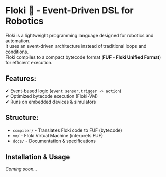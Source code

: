 # Floki 🦊 - Event-Driven DSL for Robotics

Floki is a lightweight programming language designed for robotics and automation.  
It uses an event-driven architecture instead of traditional loops and conditions.  
Floki compiles to a compact bytecode format (**FUF - Floki Unified Format**) for efficient execution.

## Features:
✔ Event-based logic (`event sensor.trigger -> action`)  
✔ Optimized bytecode execution (Floki-VM)  
✔ Runs on embedded devices & simulators  

## Structure:
- `compiler/` - Translates Floki code to FUF (bytecode)
- `vm/` - Floki Virtual Machine (interprets FUF)
- `docs/` - Documentation & specifications

## Installation & Usage
_Coming soon..._
